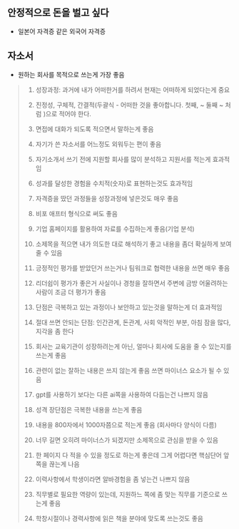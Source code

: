 안정적으로 돈을 벌고 싶다
---

- 일본어 자격증 같은 외국어 자격증


자소서
---
* 원하는 회사를 목적으로 쓰는게 가장 좋음

> 1. 성장과정: 과거에 내가 어떠한거를 하려서 현재는 어떠하게 되었다는게 중요
>
> 2. 진정성, 구체적, 간결적(두괄식 - 어떠한 것을 좋아합니다. 첫째, ~ 둘째 ~ 처럼 )으로 적어야 한다.
> 
> 3. 면접에 대화가 되도록 적으면서 말하는게 좋음
> 
> 4. 자기가 쓴 자소서를 어느정도 외워두는 편이 좋음
> 
> 5. 자기소개서 쓰기 전에 지원할 회사를 많이 분석하고 지원서를 적는게 효과적임
> 
> 6. 성과를 달성한 경험을 수치적(숫자)로 표현하는것도 효과적임
> 
> 7. 자격증을 땄던 과정들을 성장과정에 넣은것도 매우 좋음
> 
> 8. 비포 애프터 형식으로 써도 좋음
>
> 9. 기업 홈페이지를 활용하여 자료를 수집하는게 좋음(기업 분석)
>
> 10. 소제목을 적으면 내가 의도한 대로 해석하기 좋고 내용을 좀더 확실하게 보여줄 수 있음
> 
> 11. 긍정적인 평가를 받았던거 쓰는거나 팀워크로 협력한 내용을 쓰면 매우 좋음
> 
> 12. 리더쉽이 평가가 좋은거 사실이나 경청을 잘하면서 주변에 금방 어울려하는 사람이 조금 더 평가가 좋음
> 
> 13. 단점은 극복하고 있는 과정이나 보안하고 있는것을 말하는게 더 효과적임
> 
> 14. 절대 쓰면 안되는 단점: 인간관계, 돈관계, 사회 악적인 부분, 아침 잠을 많다, 지각을 좀 한다
> 
> 15. 회사는 교육기관이 성장하려는게 아닌, 얼마나 회사에 도움을 줄 수 있는지를 쓰는게 좋음
> 
> 16. 관련이 없는 잘하는 내용은 쓰지 않는게 좋음 쓰면 마이너스 요소가 될 수 있음
> 
> 17. gpt를 사용하기 보다는 다른 ai쪽을 사용하여 다듬는건 나쁘지 않음
> 
> 18. 성격 장단점은 극복한 내용을 쓰는게 좋음
> 
> 19. 내용을 800자에서 1000자쯤으로 적는게 좋음 (회사마다 양식이 다름)
> 
> 20. 너무 길면 오히려 마이너스가 되겠지만 소제목으로 관심을 받을 수 있음
> 
> 21. 한 페이지 다 적을 수 있을 정도로 하는게 좋은데 그게 어렵다면 핵심단어 앞쪽을 끊는게 나음
> 
> 22. 이력사항에서 학생이라면 알바경험을 좀 넣는건 나쁘지 않음
> 
> 23. 직무별로 필요한 역량이 있는데, 지원하느 쪽에 좀 맞는 직무를 기준으로 쓰는게 좋음
> 
> 24. 학창시절이나 경력사항에 읽은 책을 분야에 맞도록 쓰는것도 좋음
> 








